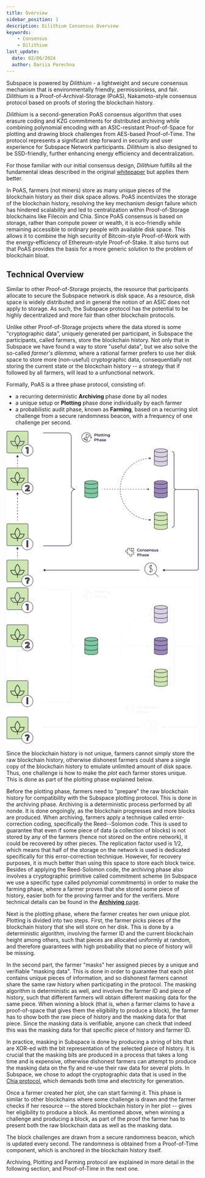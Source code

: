 ```yaml
---
title: Overview
sidebar_position: 1
description: Dilithium Consensus Overview
keywords:
    - Consensus
    - Dilithium
last_update:
  date: 02/06/2024
  author: Dariia Porechna
---
```


Subspace is powered by *Dilithium* - a lightweight and secure consensus mechanism that is environmentally friendly, permissionless, and fair. *Dilithium* is a Proof-of-Archival-Storage (PoAS), Nakamoto-style consensus protocol based on proofs of storing the blockchain history. 

*Dilithium* is a second-generation PoAS consensus algorithm that uses erasure coding and KZG commitments for distributed archiving while combining polynomial encoding with an ASIC-resistant Proof-of-Space for plotting and drawing block challenges from AES-based Proof-of-Time. The protocol represents a significant step forward in security and user experience for Subspace Network participants. *Dilithium* is also designed to be SSD-friendly, further enhancing energy efficiency and decentralization. 

For those familiar with our initial consensus design, *Dilithium* fulfills all the fundamental ideas described in the original [whitepaper](https://subspace.network/news/subspace-network-whitepaper) but applies them better.

In PoAS, farmers (not miners) store as many unique pieces of the blockchain history as their disk space allows. PoAS incentivizes the storage of the blockchain history, resolving the key mechanism design failure which has hindered scalability and led to centralization within Proof-of-Storage blockchains like Filecoin and Chia. Since PoAS consensus is based on storage, rather than compute power or wealth, it is eco-friendly while remaining accessible to ordinary people with available disk space. This allows it to combine the high security of Bitcoin-style Proof-of-Work with the energy-efficiency of Ethereum-style Proof-of-Stake. It also turns out that PoAS provides the basis for a more generic solution to the problem of blockchain bloat. 

## Technical Overview

Similar to other Proof-of-Storage projects, the resource that participants allocate to secure the Subspace network is
disk space. As a resource, disk space is widely distributed and in general the notion of an ASIC does not apply to
storage. As such, the Subspace protocol has the potential to be highly decentralized and more fair than
other blockchain protocols.

Unlike other Proof-of-Storage projects where the data stored is some "cryptographic data", uniquely generated per
participant, in Subspace the participants, called farmers, store the blockchain history. Not only that in Subspace we
have found a way to store "useful data", but we also solve the so-called _farmer's dilemma_, where a rational farmer
prefers to use her disk space to store more (non-useful) cryptographic data, consequentially not storing the current
state or the blockchain history -- a strategy that if followed by all farmers, will lead to a unfunctional network.

Formally, PoAS is a three phase protocol, consisting of:
- a recurring deterministic **Archiving** phase done by all nodes
- a unique setup or **Plotting** phase done individually by each farmer
- a probabilistic audit phase, known as **Farming**, based on a recurring slot challenge from a secure randomness beacon, with a frequency of one challenge per second.

<div align="center">
    <img src="/img/Consensus_Phases-light.svg#gh-light-mode-only" alt="ConsensusPhases" />
    <img src="/img/Consensus_Phases-dark.svg#gh-dark-mode-only" alt="ConsensusPhases" />
</div>

Since the blockchain history is not unique, farmers cannot simply store the raw blockchain history, otherwise dishonest
farmers could share a single copy of the blockchain history to emulate unlimited amount of disk space. Thus, one
challenge is how to make the _plot_ each farmer stores unique. This is done as part of the plotting phase explained
below.

Before the plotting phase, farmers need to "prepare" the raw blockchain history for compatibility with the Subspace
plotting protocol. This is done in the archiving phase. Archiving is a deterministic process performed by all nonde. It is done
ongoingly, as the blockchain progresses and more blocks are produced. When archiving, farmers apply a technique called
error-correction coding, specifically the Reed--Solomon code. This is used to guarantee that even if some piece of data
(a collection of blocks) is not stored by any of the farmers (hence not stored on the entire network), it could be
recovered by other pieces. The replication factor used is 1/2, which means that half of the storage on the network is
used is dedicated specifically for this error-correction technique. However, for recovery purposes, it is much better
than using this space to store each block twice. Besides of applying the Reed-Solomon code, the archiving phase also
involves a cryptographic primitive called commitment scheme (in Subspace we use a specific type called polynomial
commitments) in order to make the farming phase, where a farmer proves that she stored some piece of history, easier
both for the proving farmer and for the verifiers. More technical details can be found in the [**Archiving** page](consensus/archiving.md).

Next is the plotting phase, where the farmer creates her own unique plot. Plotting is divided into two steps. First, the farmer picks pieces of the blockchain history that she
will store on her disk. This is done by a deterministic algorithm, involving the farmer ID and the current blockchain height
among others, such that pieces are allocated uniformly at random, and therefore guarantees with high probability that no
piece of history will be missing.

In the second part, the farmer "masks" her assigned pieces by a unique and verifiable "masking data". This is done in
order to guarantee that each plot contains unique pieces of information, and so dishonest farmers cannot share the same
raw history when participating in the protocol. The masking algorithm is deterministic as well, and involves the farmer
ID and piece of history, such that different farmers will obtain different masking data for the same piece. When winning a block (that is, when a farmer
claims to have a proof-of-space that gives them the eligibility to produce a block), the farmer has to show both the raw
piece of history and the masking data for that piece. Since the masking data is verifiable, anyone can check that
indeed this was the masking data for that specific piece of history and farmer ID.

In practice, masking in Subspace is done by producing a string of bits that are XOR-ed with the bit representation of
the selected piece of history. It is crucial that the masking bits are produced in a process that takes a long time and
is expensive, otherwise dishonest farmers can attempt to produce the masking data on the fly and re-use their raw data
for several plots. In Subspace, we chose to adopt the cryptographic data that is used in the [Chia protocol](https://www.chia.net/),
which demands both time and electricity for generation.

Once a farmer created her plot, she can start farming it. This phase is similar to other blockchains where some
challenge is drawn and the farmer checks if her resource -- the stored blockchain history in her plot -- gives her
eligibility to produce a block. As mentioned above, when winning a challenge and producing a block, as part of the
proof the farmer has to present both the raw blockchain data as well as the masking data. 

The block challenges are drawn from a secure randomness beacon, which is updated every second. The randomness is obtained from a Proof-of-Time component, which is anchored in the blockchain history itself.

Archiving, Plotting and Farming protocol are explained in more detail in the following section, and Proof-of-Time in the next one.
